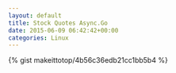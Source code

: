 ```yaml
---
layout: default                                                                                                              
title: Stock Quotes Async.Go                                                                                                                       
date: 2015-06-09 06:42:42+00:00                                                                                                                        
categories: Linux                                                                                                                
---                                                                                                                              
```


{% gist makeittotop/4b56c36edb21cc1bb5b4 %}                                                                                                           

